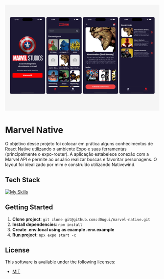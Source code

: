 <h1 align="center">
    <img src="./assets/images/banner.png" alt="Marvel Native" border="0">
</h1>

# Marvel Native

O objetivo desse projeto foi colocar em prática alguns conhecimentos de React Native utilizando o ambiente Expo e suas ferramentas (principalmente o expo-router). A aplicação estabelece conexão com a Marvel API e permite ao usuário realizar buscas e favoritar personagens. O layout foi idealizado por mim e construído utilizando Nativewind.

## Tech Stack

[![My Skills](https://skillicons.dev/icons?i=ts,react,tailwind)](https://skillicons.dev)

## Getting Started

1. **Clone project**: `git clone git@github.com:d0ugui/marvel-native.git`
2. **Install dependencies**: `npm install`
3. **Create .env.local using as example .env.example**
4. **Run project**: `npx expo start -c`

## License

This software is available under the following licenses:

- [MIT](https://rem.mit-license.org)
